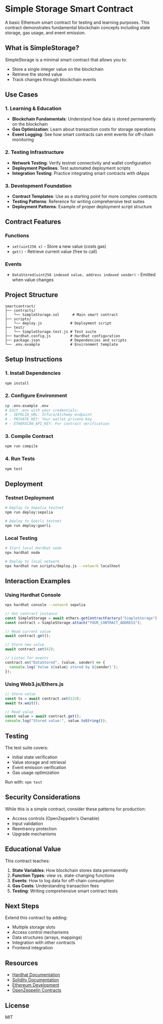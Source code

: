 # Simple Storage Smart Contract

A basic Ethereum smart contract for testing and learning purposes. This contract demonstrates fundamental blockchain concepts including state storage, gas usage, and event emission.

## What is SimpleStorage?

SimpleStorage is a minimal smart contract that allows you to:
- Store a single integer value on the blockchain
- Retrieve the stored value
- Track changes through blockchain events

## Use Cases

### 1. Learning & Education
- **Blockchain Fundamentals**: Understand how data is stored permanently on the blockchain
- **Gas Optimization**: Learn about transaction costs for storage operations
- **Event Logging**: See how smart contracts can emit events for off-chain monitoring

### 2. Testing Infrastructure
- **Network Testing**: Verify testnet connectivity and wallet configuration
- **Deployment Pipelines**: Test automated deployment scripts
- **Integration Testing**: Practice integrating smart contracts with dApps

### 3. Development Foundation
- **Contract Templates**: Use as a starting point for more complex contracts
- **Testing Patterns**: Reference for writing comprehensive test suites
- **Deployment Patterns**: Example of proper deployment script structure

## Contract Features

### Functions
- `set(uint256 x)` - Store a new value (costs gas)
- `get()` - Retrieve current value (free to call)

### Events
- `DataStored(uint256 indexed value, address indexed sender)` - Emitted when value changes

## Project Structure

```
smartcontract/
├── contracts/
│   └── SimpleStorage.sol      # Main smart contract
├── scripts/
│   └── deploy.js             # Deployment script
├── test/
│   └── SimpleStorage.test.js # Test suite
├── hardhat.config.js         # Hardhat configuration
├── package.json              # Dependencies and scripts
└── .env.example              # Environment template
```

## Setup Instructions

### 1. Install Dependencies
```bash
npm install
```

### 2. Configure Environment
```bash
cp .env.example .env
# Edit .env with your credentials:
# - SEPOLIA_URL: Infura/Alchemy endpoint
# - PRIVATE_KEY: Your wallet private key
# - ETHERSCAN_API_KEY: For contract verification
```

### 3. Compile Contract
```bash
npm run compile
```

### 4. Run Tests
```bash
npm test
```

## Deployment

### Testnet Deployment
```bash
# Deploy to Sepolia testnet
npm run deploy:sepolia

# Deploy to Goerli testnet  
npm run deploy:goerli
```

### Local Testing
```bash
# Start local Hardhat node
npx hardhat node

# Deploy to local network
npx hardhat run scripts/deploy.js --network localhost
```

## Interaction Examples

### Using Hardhat Console
```bash
npx hardhat console --network sepolia
```

```javascript
// Get contract instance
const SimpleStorage = await ethers.getContractFactory("SimpleStorage");
const contract = SimpleStorage.attach("YOUR_CONTRACT_ADDRESS");

// Read current value
await contract.get();

// Store new value
await contract.set(42);

// Listen for events
contract.on("DataStored", (value, sender) => {
  console.log(`Value ${value} stored by ${sender}`);
});
```

### Using Web3.js/Ethers.js
```javascript
// Store value
const tx = await contract.set(123);
await tx.wait();

// Read value
const value = await contract.get();
console.log("Stored value:", value.toString());
```

## Testing

The test suite covers:
- Initial state verification
- Value storage and retrieval
- Event emission verification
- Gas usage optimization

Run with: `npm test`

## Security Considerations

While this is a simple contract, consider these patterns for production:
- Access controls (OpenZeppelin's Ownable)
- Input validation
- Reentrancy protection
- Upgrade mechanisms

## Educational Value

This contract teaches:
1. **State Variables**: How blockchain stores data permanently
2. **Function Types**: view vs. state-changing functions
3. **Events**: How to log data for off-chain consumption
4. **Gas Costs**: Understanding transaction fees
5. **Testing**: Writing comprehensive smart contract tests

## Next Steps

Extend this contract by adding:
- Multiple storage slots
- Access control mechanisms
- Data structures (arrays, mappings)
- Integration with other contracts
- Frontend integration

## Resources

- [Hardhat Documentation](https://hardhat.org/docs)
- [Solidity Documentation](https://docs.soliditylang.org)
- [Ethereum Development](https://ethereum.org/developers)
- [OpenZeppelin Contracts](https://docs.openzeppelin.com/contracts)

## License

MIT